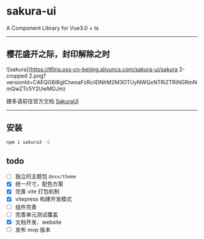 # sakura-ui

A Component Library for Vue3.0 + ts

---

## 樱花盛开之际，封印解除之时

![sakura](https://tflins.oss-cn-beijing.aliyuncs.com/sakura-ui/sakura 2-cropped 2.png?versionId=CAEQGBiBgICtwoaFzRciIDNhM2M3OTUyNWQxNTRiZTRiNGRmNmQwZTc5Y2UwMGJm)

跟多请前往官方文档 [SakuraUI](https://tflin.com/sakura-ui/)

---

## 安装

```sh
npm i sakura3 -S
```

## todo

- [ ] 独立的主题包 `@xxx/theme`
- [x] 统一尺寸，配色方案
- [x] 完善 vite 打包机制
- [x] vitepress 构建开发模式
- [ ] 组件完善
- [ ] 完善单元测试覆盖
- [x] 文档开发、website
- [ ] 发布 mvp 版本
